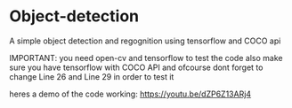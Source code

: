 # Object-detection
A simple object detection and regognition using tensorflow and COCO api

IMPORTANT: you need open-cv and tensorflow to test the code also make sure you have tensorflow with COCO API and ofcourse dont forget to change Line 26 and Line 29 in order to test it

heres a demo of the code working:
https://youtu.be/dZP6Z13ARj4
